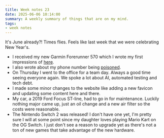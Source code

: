 ```yaml
---
title: Week notes 23
date: 2025-06-06 10:14:00
summary: A weekly summary of things that are on my mind.
tags:
- week notes
---
```


It's June already?! Times flies. Feels like last week that we were celebrating New Year's.

- I received my new Garmin Forerunner 570 which I wrote my first impressions of [here](/posts/garmin-forerunner-570/).
- I also wrote about my phone number being [poisoned](/posts/my-phone-number-is-poisoned/).
- On Thursday I went to the office for a team day. Always a good time seeing everyone again. We spoke a lot about AI, automated testing and tech debt.
- I made some minor changes to the website like adding a new favicon and updating some content here and there.
- My car, a 2019 Ford Focus ST-line, had to go in for maintenance. Luckily nothing major came up, just an oil change and a new air filter so the costs were reasonable.
- The Nintendo Switch 2 was released! I don't have one yet, I'm pretty sure I will at some point since my daughter loves playing Mario Kart on the OG Switch. I just don't see a reason to upgrade yet as there's not a ton of new games that take advantage of the new hardware.
